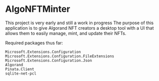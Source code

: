 # AlgoNFTMinter
This project is very early and still a work in progress
The purpose of this application is to give Algorand NFT creators a desktop tool with a UI that allows them to easily manage, mint, and update their NFTs.


Required packages thus far:
```
Microsoft.Extensions.Configuration
Microsoft.Extensions.Configuration.FileExtensions
Microsoft.Extensions.Configuration.Json
Algorand
Pinata.Client
sqlite-net-pcl
```
